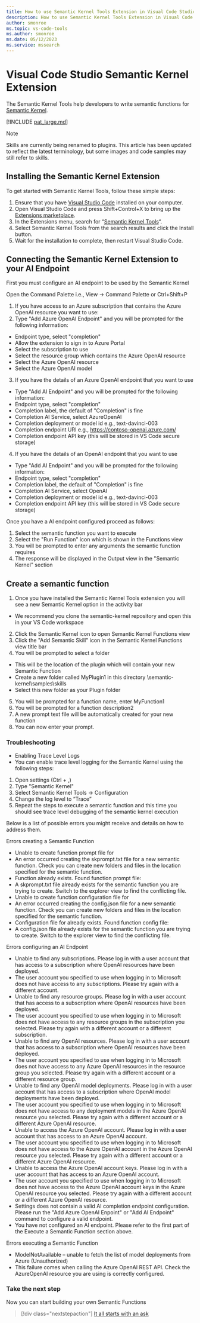 ```yaml
---
title: How to use Semantic Kernel Tools Extension in Visual Code Studio
description: How to use Semantic Kernel Tools Extension in Visual Code Studio
author: smonroe
ms.topic: vs-code-tools
ms.author: smonroe
ms.date: 05/12/2023
ms.service: mssearch
---
```

# Visual Code Studio Semantic Kernel Extension

The Semantic Kernel Tools help developers to write semantic functions for [Semantic Kernel](https://github.com/microsoft/semantic-kernel).

[!INCLUDE [pat_large.md](../includes/pat_large.md)]

> [!Note]
> Skills are currently being renamed to plugins. This article has been updated to reflect the latest terminology, but some images and code samples may still refer to skills.

## Installing the Semantic Kernel Extension

To get started with Semantic Kernel Tools, follow these simple steps:
1. Ensure that you have [Visual Studio Code](https://code.visualstudio.com/) installed on your computer.
2. Open Visual Studio Code and press Shift+Control+X to bring up the [Extensions marketplace](https://marketplace.visualstudio.com/).
3. In the Extensions menu, search for “[Semantic Kernel Tools](https://marketplace.visualstudio.com/items?itemName=ms-semantic-kernel.semantic-kernel)“.
4. Select Semantic Kernel Tools from the search results and click the Install button.
5. Wait for the installation to complete, then restart Visual Studio Code.


## Connecting the Semantic Kernel Extension to your AI Endpoint

First you must configure an AI endpoint to be used by the Semantic Kernel

Open the Command Palette i.e., View -> Command Palette or Ctrl+Shift+P
1.  If you have access to an Azure subscription that contains the Azure OpenAI resource you want to use:
2. Type "Add Azure OpenAI Endpoint" and you will be prompted for the following information:
 - Endpoint type, select "completion"
 - Allow the extension to sign in to Azure Portal
 - Select the subscription to use
 - Select the resource group which contains the Azure OpenAI resource
 - Select the Azure OpenAI resource
 - Select the Azure OpenAI model
3. If you have the details of an Azure OpenAI endpoint that you want to use
 - Type "Add AI Endpoint" and you will be prompted for the following information:
 - Endpoint type, select "completion"
 - Completion label, the default of "Completion" is fine
 - Completion AI Service, select AzureOpenAI
 - Completion deployment or model id e.g., text-davinci-003
 - Completion endpoint URI e.g., https://contoso-openai.azure.com/
 - Completion endpoint API key (this will be stored in VS Code secure storage)
4. If you have the details of an OpenAI endpoint that you want to use
 - Type "Add AI Endpoint" and you will be prompted for the following information:
 - Endpoint type, select "completion"
 - Completion label, the default of "Completion" is fine
 - Completion AI Service, select OpenAI
 - Completion deployment or model id e.g., text-davinci-003
 - Completion endpoint API key (this will be stored in VS Code secure storage)

Once you have a AI endpoint configured proceed as follows:

1. Select the semantic function you want to execute
2. Select the "Run Function" icon which is shown in the Functions view
3. You will be prompted to enter any arguments the semantic function requires
4. The response will be displayed in the Output view in the "Semantic Kernel" section


## Create a semantic function

1. Once you have installed the Semantic Kernel Tools extension you will see a new Semantic Kernel option in the activity bar
 - We recommend you clone the semantic-kernel repository and open this in your VS Code workspace
2. Click the Semantic Kernel icon to open Semantic Kernel Functions view
3. Click the "Add Semantic Skill" icon in the Semantic Kernel Functions view title bar
4. You will be prompted to select a folder
 - This will be the location of the plugin which will contain your new Semantic Function
 - Create a new folder called MyPlugin1 in this directory <location of your clone>\semantic-kernel\samples\skills
 - Select this new folder as your Plugin folder
5. You will be prompted for a function name, enter MyFunction1
6. You will be prompted for a function description2
7. A new prompt text file will be automatically created for your new function
8. You can now enter your prompt.

### Troubleshooting

- Enabling Trace Level Logs
 - You can enable trace level logging for the Semantic Kernel using the following steps:
  1. Open settings (Ctrl + ,)
  2. Type "Semantic Kernel"
  3. Select Semantic Kernel Tools -> Configuration
  4. Change the log level to “Trace”
  5. Repeat the steps to execute a semantic function and this time you should see trace level debugging of the semantic kernel execution

Below is a list of possible errors you might receive and details on how to address them.

Errors creating a Semantic Function
- Unable to create function prompt file for <name>
 - An error occurred creating the skprompt.txt file for a new semantic function. Check you can create new folders and files in the location specified for the semantic function.
- Function <name> already exists. Found function prompt file: <file name>
 - A skprompt.txt file already exists for the semantic function you are trying to create. Switch to the explorer view to find the conflicting file.
- Unable to create function configuration file for <file name>
 - An error occurred creating the config.json file for a new semantic function. Check you can create new folders and files in the location specified for the semantic function.
- Configuration file for <file> already exists. Found function config file: <file name>
 - A config.json file already exists for the semantic function you are trying to create. Switch to the explorer view to find the conflicting file.

Errors configuring an AI Endpoint
- Unable to find any subscriptions. Please log in with a user account that has access to a subscription where OpenAI resources have been deployed.
 - The user account you specified to use when logging in to Microsoft does not have access to any subscriptions. Please try again with a different account.
- Unable to find any resource groups. Please log in with a user account that has access to a subscription where OpenAI resources have been deployed.
 - The user account you specified to use when logging in to Microsoft does not have access to any resource groups in the subscription you selected. Please try again with a different account or a different subscription.
- Unable to find any OpenAI resources. Please log in with a user account that has access to a subscription where OpenAI resources have been deployed.
 - The user account you specified to use when logging in to Microsoft does not have access to any Azure OpenAI resources in the resource group you selected. Please try again with a different account or a different resource group.
- Unable to find any OpenAI model deployments. Please log in with a user account that has access to a subscription where OpenAI model deployments have been deployed.
 - The user account you specified to use when logging in to Microsoft does not have access to any deployment models in the Azure OpenAI resource you selected. Please try again with a different account or a different Azure OpenAI resource.
- Unable to access the Azure OpenAI account. Please log in with a user account that has access to an Azure OpenAI account.
 - The user account you specified to use when logging in to Microsoft does not have access to the Azure OpenAI account in the Azure OpenAI resource you selected. Please try again with a different account or a different Azure OpenAI resource.
- Unable to access the Azure OpenAI account keys. Please log in with a user account that has access to an Azure OpenAI account.
 - The user account you specified to use when logging in to Microsoft does not have access to the Azure OpenAI account keys in the Azure OpenAI resource you selected. Please try again with a different account or a different Azure OpenAI resource.
- Settings does not contain a valid AI completion endpoint configuration. Please run the "Add Azure OpenAI Enpoint" or "Add AI Endpoint" command to configure a valid endpoint.
 - You have not configured an AI endpoint. Please refer to the first part of the Execute a Semantic Function section above.

Errors executing a Semantic Function
- ModelNotAvailable – unable to fetch the list of model deployments from Azure (Unauthorized)
 - This failure comes when calling the Azure OpenAI REST API. Check the AzureOpenAI resource you are using is correctly configured.

### Take the next step

Now you can start building your own Semantic Functions

> [!div class="nextstepaction"]
> [It all starts with an ask](/semantic-kernel/howto/semanticfunctions)


